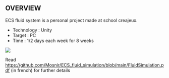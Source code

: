 OVERVIEW
-------------------------------------------------------------------------------------------

ECS fluid system is a personal project made at school creajeux.

- Technology : Unity
- Target : PC
- Time : 1/2 days each week for 8 weeks

![](https://ibb.co/FDxTK8F)

Read https://github.com/Mosnir/ECS_fluid_simulation/blob/main/FluidSimulation.pdf (in french) for further details
